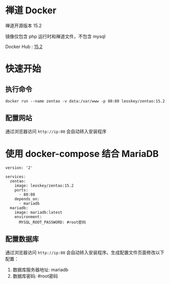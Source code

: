 # 禅道 Docker
禅道开源版本 15.2

镜像仅包含 php 运行时和禅道文件，不包含 mysql

Docker Hub : [15.2](https://hub.docker.com/r/leoskey/zentao)

# 快速开始
## 执行命令
``` shell
docker run --name zentao -v data:/var/www -p 80:80 leoskey/zentao:15.2
```
## 配置网站
通过浏览器访问 `http://ip:80` 会自动转入安装程序

# 使用 docker-compose 结合 MariaDB
```
version: '2'

services: 
  zentao:
    image: leoskey/zentao:15.2
    ports: 
      - 80:80
    depends_on: 
      - mariadb
  mariadb:
    image: mariadb:latest
    environment:
      MYSQL_ROOT_PASSWORD: #root密码
```
## 配置数据库
通过浏览器访问 `http://ip:80` 会自动转入安装程序。生成配置文件页面修改以下配置：
1. 数据库服务器地址: mariadb
2. 数据库密码: #root密码